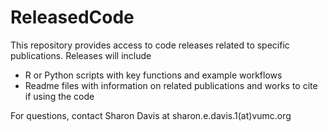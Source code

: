 # ReleasedCode

This repository provides access to code releases related to specific publications. Releases will include 

- R or Python scripts with key functions and example workflows
- Readme files with information on related publications and works to cite if using the code


For questions, contact Sharon Davis at sharon.e.davis.1(at)vumc.org

